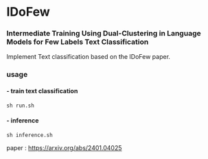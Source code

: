 # IDoFew
### Intermediate Training Using Dual-Clustering in Language Models for Few Labels Text Classification

Implement Text classification based on the IDoFew paper.

### usage
#### - train text classification
```
sh run.sh
```

#### - inference
```
sh inference.sh
```

paper : https://arxiv.org/abs/2401.04025